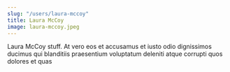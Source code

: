 ```yaml
---
slug: "/users/laura-mccoy"
title: Laura McCoy
image: laura-mccoy.jpeg
---
```


Laura McCoy stuff. At vero eos et accusamus et iusto odio dignissimos ducimus qui blanditiis praesentium voluptatum deleniti atque corrupti quos dolores et quas